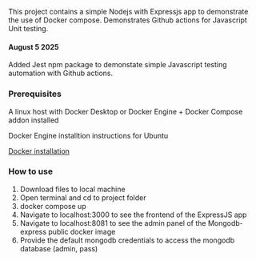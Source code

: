 This project contains a simple Nodejs with Expressjs app to demonstrate the use of Docker compose.
Demonstrates Github actions for Javascript Unit testing.

#### August 5 2025
Added Jest npm package to demonstate simple Javascript testing automation with Github actions.

### Prerequisites
A linux host with Docker Desktop or Docker Engine + Docker Compose addon installed

Docker Engine installtion instructions for Ubuntu

[Docker installation](https://docs.docker.com/engine/install/ubuntu/)

### How to use
1. Download files to local machine
2. Open terminal and cd to project folder
3. docker compose up
4. Navigate to localhost:3000 to see the frontend of the ExpressJS app
5. Navigate to localhost:8081 to see the admin panel of the Mongodb-express public docker image
6. Provide the default mongodb credentials to access the mongodb database (admin, pass)
